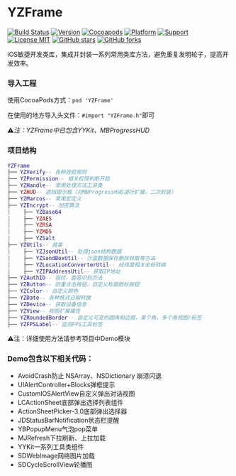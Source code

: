 # YZFrame

[![Build Status](https://travis-ci.org/micyo202/YZFrame.svg)](https://travis-ci.org/micyo202/YZFrame)
[![Version](https://img.shields.io/badge/version-1.0.6-yellow.svg)](https://github.com/micyo202/YZFrame)
[![Cocoapods](https://img.shields.io/badge/pod-v1.5.3-green.svg)](https://cocoapods.org/?q=YZFrame)
[![Platform](https://img.shields.io/badge/platform-ios-red.svg)](https://github.com/micyo202/YZFrame)
[![Support](https://img.shields.io/badge/support-iOS10+-blue.svg)](https://www.apple.com/nl/ios)
[![License MIT](https://img.shields.io/badge/license-MIT-lightgrey.svg)](https://github.com/micyo202/YZFrame/blob/master/LICENSE)
[![GitHub stars](https://img.shields.io/github/stars/micyo202/YZFrame.svg?style=social&label=Stars)](https://github.com/micyo202/YZFrame)
[![GitHub forks](https://img.shields.io/github/forks/micyo202/YZFrame.svg?style=social&label=Fork)](https://github.com/micyo202/YZFrame)

iOS敏捷开发类库，集成并封装一系列常用类库方法，避免重复发明轮子，提高开发效率。

### 导入工程
使用CocoaPods方式：`pod 'YZFrame'`

在使用的地方导入头文件：`#import "YZFrame.h"`即可

⚠️*注：YZFrame中已包含YYKit、MBProgressHUD*

### 项目结构
```lua
YZFrame
├── YZVerify-- 各种效验规则
├── YZPermission-- 相关权限判断开启
├── YZHandle-- 常用处理方法工具类
├── YZHUD-- 遮挡提示框（对MBProgressHUD进行扩展，二次封装）
├── YZMarcos-- 常用宏定义
├── YZEncrypt-- 加密算法
|    ├── YZBase64
|    ├── YZAES
|    ├── YZRSA
|    ├── YZMD5
|    ├── YZSalt
├── YZUtils-- 具类
|    ├── YZJsonUtil-- 处理json结构数据
|    ├── YZSandBoxUtil-- 沙盒数据保存删除获取等方法
|    ├── YZLocationConverterUtil-- 经纬度相关坐标转换
|    ├── YZIPAddressUtil-- 获取IP地址
├── YZAuthID-- 指纹、面容识别方法
├── YZButton-- 防重点击按钮、自定义标题图标按钮
├── YZColor-- 自定义颜色
├── YZDate-- 各种格式日期转换
├── YZDevice-- 获取设备信息
├── YZView-- 视图扩展属性
├── YZRoundedBorder-- 自定义可变的圆角和边框，某个角，多个角视图/标签
├── YZFPSLabel-- 监测FPS工具标签
```

⚠️注：详细使用方法请参考项目中Demo模块

### Demo包含以下相关代码：
* AvoidCrash防止 NSArray、NSDictionary 崩溃闪退
* UIAlertController+Blocks弹框提示
* CustomIOSAlertView自定义弹出对话视图
* LCActionSheet底部弹出选择列表组件
* ActionSheetPicker-3.0底部弹出选择器
* JDStatusBarNotification状态栏提醒
* YBPopupMenu气泡pop菜单
* MJRefresh下拉刷新、上拉加载
* YYKit一系列工具类组件
* SDWebImage网络图片加载
* SDCycleScrollView轮播图
